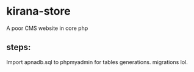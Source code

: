 # kirana-store
A poor CMS website in core php 


## steps:
Import apnadb.sql to phpmyadmin for tables generations. migrations lol.
